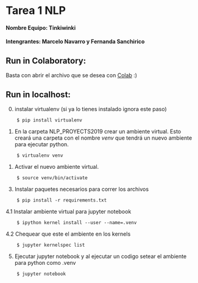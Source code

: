 # Tarea 1 NLP

#### Nombre Equipo: Tinkiwinki
#### Intengrantes: Marcelo Navarro y Fernanda Sanchirico

## Run in Colaboratory:

Basta con abrir el archivo que se desea con [Colab](https://colab.research.google.com) :)
 
## Run in localhost:

0. instalar virtualenv (si ya lo tienes instalado ignora este paso)
```
    $ pip install virtualenv 
```

1. En la carpeta NLP_PROYECTS2019 crear un ambiente virtual. Esto creará una carpeta con el nombre *venv* que tendrá un nuevo ambiente para ejecutar python.

```
    $ virtualenv venv
```

1. Activar el nuevo ambiente virtual.

```
    $ source venv/bin/activate
```

3. Instalar paquetes necesarios para correr los archivos
```
    $ pip install -r requirements.txt
```

4.1 Instalar ambiente virtual para jupyter notebook

```
    $ ipython kernel install --user --name=.venv
```

4.2 Chequear que este el ambiente en los kernels
```
    $ jupyter kernelspec list
```

5. Ejecutar jupyter notebook y al ejecutar un codigo setear el ambiente para python como .venv

```
    $ jupyter notebook
```